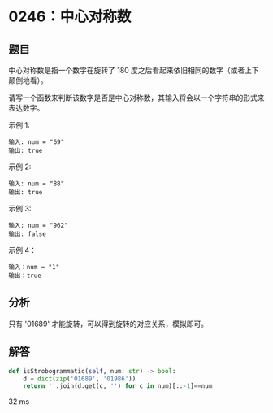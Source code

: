 # 0246：中心对称数


## 题目

中心对称数是指一个数字在旋转了 180 度之后看起来依旧相同的数字（或者上下颠倒地看）。

请写一个函数来判断该数字是否是中心对称数，其输入将会以一个字符串的形式来表达数字。


示例 1:

	输入: num = "69"
	输出: true

示例 2:

	输入: num = "88"
	输出: true

示例 3:

	输入: num = "962"
	输出: false

示例 4：

	输入：num = "1"
	输出：true



## 分析

只有 '01689' 才能旋转，可以得到旋转的对应关系，模拟即可。

## 解答

```python
def isStrobogrammatic(self, num: str) -> bool:
    d = dict(zip('01689', '01986'))
    return ''.join(d.get(c, '') for c in num)[::-1]==num
```
32 ms
